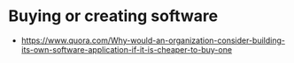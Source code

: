 # Buying or creating software

- https://www.quora.com/Why-would-an-organization-consider-building-its-own-software-application-if-it-is-cheaper-to-buy-one

